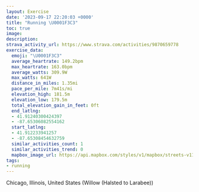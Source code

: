 ```yaml
---
layout: Exercise
date: '2023-09-17 22:20:03 +0000'
title: "Running \U0001F3C3"
toc: true
image:
description:
strava_activity_url: https://www.strava.com/activities/9870659778
exercise_data:
  emoji: "\U0001F3C3"
  average_heartrate: 149.2bpm
  max_heartrate: 163.0bpm
  average_watts: 309.9W
  max_watts: 641W
  distance_in_miles: 1.35mi
  pace_per_mile: 7m41s/mi
  elevation_high: 181.5m
  elevation_low: 179.5m
  total_elevation_gain_in_feet: 0ft
  end_latlng:
  - 41.91240300424397
  - -87.65306082554162
  start_latlng:
  - 41.912233941257
  - -87.65308454632759
  similar_activities_count: 1
  similar_activities_trend: 0
  mapbox_image_url: https://api.mapbox.com/styles/v1/mapbox/streets-v11/static/path-5+787af2-1.0(k%7Bx~Fdl~uO%3FyACWEU%3FOXw%40z%40gAZk%40JUJs%40%40cBHa%40F%7D%40FGRCBYEqIG%7DB%40sAEk%40Au%40DcB%3FiACoA%40%5BCAa%40Hq%40M%7DD%40yCB%7DBDUBEFFfHR%60f%40),pin-s-s+e5b22e(-87.65139,41.91174),pin-s-f+89ae00(-87.65141,41.91371)/auto/800x800?access_token=pk.eyJ1Ijoiam9zaGJlY2ttYW4iLCJhIjoiY205eWR2aDd1MWZ6djJrbXc4a3M0bWZleiJ9.XiG9OWkNcZk2QzjJbxLB4A
tags:
- running
---
```




Chicago, Illinois, United States (Willow (Halsted to Larabee))
